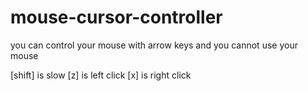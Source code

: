 # mouse-cursor-controller
you can control your mouse with arrow keys
and you cannot use your mouse

[shift] is slow
[z] is left click
[x] is right click

